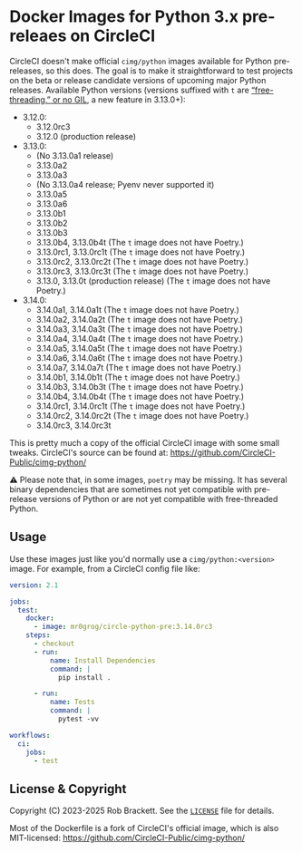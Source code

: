 # Docker Images for Python 3.x pre-releaes on CircleCI

CircleCI doesn't make official `cimg/python` images available for Python pre-releases, so this does. The goal is to make it straightforward to test projects on the beta or release candidate versions of upcoming major Python releases. Available Python versions (versions suffixed with `t` are [“free-threading,” or no GIL](https://py-free-threading.github.io), a new feature in 3.13.0+):

- 3.12.0:
    - 3.12.0rc3
    - 3.12.0 (production release)
- 3.13.0:
    - (No 3.13.0a1 release)
    - 3.13.0a2
    - 3.13.0a3
    - (No 3.13.0a4 release; Pyenv never supported it)
    - 3.13.0a5
    - 3.13.0a6
    - 3.13.0b1
    - 3.13.0b2
    - 3.13.0b3
    - 3.13.0b4, 3.13.0b4t (The `t` image does not have Poetry.)
    - 3.13.0rc1, 3.13.0rc1t (The `t` image does not have Poetry.)
    - 3.13.0rc2, 3.13.0rc2t (The `t` image does not have Poetry.)
    - 3.13.0rc3, 3.13.0rc3t (The `t` image does not have Poetry.)
    - 3.13.0, 3.13.0t (production release) (The `t` image does not have Poetry.)
- 3.14.0:
    - 3.14.0a1, 3.14.0a1t (The `t` image does not have Poetry.)
    - 3.14.0a2, 3.14.0a2t (The `t` image does not have Poetry.)
    - 3.14.0a3, 3.14.0a3t (The `t` image does not have Poetry.)
    - 3.14.0a4, 3.14.0a4t (The `t` image does not have Poetry.)
    - 3.14.0a5, 3.14.0a5t (The `t` image does not have Poetry.)
    - 3.14.0a6, 3.14.0a6t (The `t` image does not have Poetry.)
    - 3.14.0a7, 3.14.0a7t (The `t` image does not have Poetry.)
    - 3.14.0b1, 3.14.0b1t (The `t` image does not have Poetry.)
    - 3.14.0b3, 3.14.0b3t (The `t` image does not have Poetry.)
    - 3.14.0b4, 3.14.0b4t (The `t` image does not have Poetry.)
    - 3.14.0rc1, 3.14.0rc1t (The `t` image does not have Poetry.)
    - 3.14.0rc2, 3.14.0rc2t (The `t` image does not have Poetry.)
    - 3.14.0rc3, 3.14.0rc3t

This is pretty much a copy of the official CircleCI image with some small tweaks. CircleCI's source can be found at: https://github.com/CircleCI-Public/cimg-python/

⚠️ Please note that, in some images, `poetry` may be missing. It has several binary dependencies that are sometimes not yet compatible with pre-release versions of Python or are not yet compatible with free-threaded Python.


## Usage

Use these images just like you'd normally use a `cimg/python:<version>` image. For example, from a CircleCI config file like:

```yaml
version: 2.1

jobs:
  test:
    docker:
      - image: mr0grog/circle-python-pre:3.14.0rc3
    steps:
      - checkout
      - run:
          name: Install Dependencies
          command: |
            pip install .

      - run:
          name: Tests
          command: |
            pytest -vv

workflows:
  ci:
    jobs:
      - test
```


## License & Copyright

Copyright (C) 2023-2025 Rob Brackett. See the [`LICENSE`](./LICENSE) file for details.

Most of the Dockerfile is a fork of CircleCI's official image, which is also MIT-licensed: https://github.com/CircleCI-Public/cimg-python/
